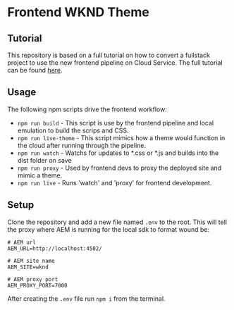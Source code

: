 # Frontend WKND Theme

## Tutorial

This repository is based on a full tutorial on how to convert a fullstack project to use the new frontend pipeline on Cloud Service.  The full tutorial can be found [here](https://main--about--lamontacrook.hlx.live/). 

## Usage

The following npm scripts drive the frontend workflow:

* `npm run build` - This script is use by the frontend pipeline and local emulation to build the scrips and CSS.
* `npm run live-theme` - This script mimics how a theme would function in the cloud after running through the pipeline.
* `npm run watch` - Watchs for updates to *.css or *.js and builds into the dist folder on save
* `npm run proxy` - Used by frontend devs to proxy the deployed site and mimic a theme.
* `npm run live` - Runs 'watch' and 'proxy' for frontend development.

## Setup

Clone the repository and add a new file named `.env` to the root.  This will tell the proxy where AEM is running for the local sdk to format wound be:


    # AEM url
    AEM_URL=http://localhost:4502/

    # AEM site name
    AEM_SITE=wknd

    # AEM proxy port
    AEM_PROXY_PORT=7000

After creating the `.env` file run `npm i` from the terminal.